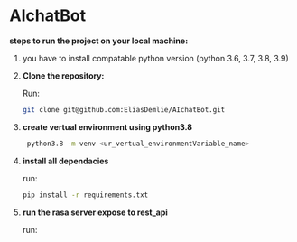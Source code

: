 # AIchatBot

**steps to run the project on your local machine:**
1. you have to install compatable python version
  (python 3.6, 3.7, 3.8, 3.9)

2. **Clone the repository:**
      
      Run:
    ``` bash 
    git clone git@github.com:EliasDemlie/AIchatBot.git
3. **create vertual environment using python3.8**
   ```bash
    python3.8 -m venv <ur_vertual_environmentVariable_name>
4. **install all dependacies**
     
     run:
   ``` bash  
   pip install -r requirements.txt
5. **run the rasa server    expose to rest_api**

     run:
   ```bash
